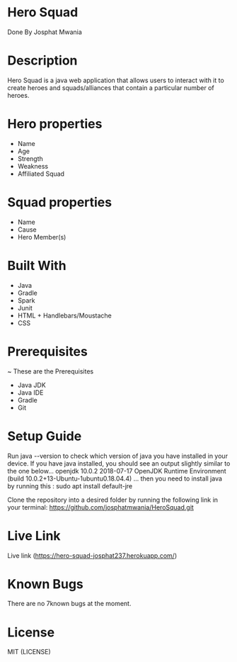 # Hero Squad
Done By Josphat Mwania

# Description

Hero Squad is a java web application that allows users to interact with it to create heroes and squads/alliances that contain a particular number of heroes.

# Hero properties 	
* Name	              
* Age	              
* Strength	          
* Weakness	
* Affiliated Squad	

# Squad properties
* Name
* Cause
* Hero Member(s)


# Built With
- Java
- Gradle
- Spark
- Junit
- HTML + Handlebars/Moustache
- CSS

# Prerequisites
~ These are the Prerequisites
- Java JDK
- Java IDE
- Gradle
- Git



# Setup Guide
Run java --version to check which version of java you have installed in your device. If you have java installed, you should see an output slightly similar to the one below...
openjdk 10.0.2 2018-07-17
OpenJDK Runtime Environment (build 10.0.2+13-Ubuntu-1ubuntu0.18.04.4)
... then you need to install java by running this : sudo apt install default-jre

Clone the repository into a desired folder by running the following link in your terminal: https://github.com/josphatmwania/HeroSquad.git


# Live Link
Live link (https://hero-squad-josphat237.herokuapp.com/)

# Known Bugs
There are no 7known bugs at the moment.
# License
MIT (LICENSE)

